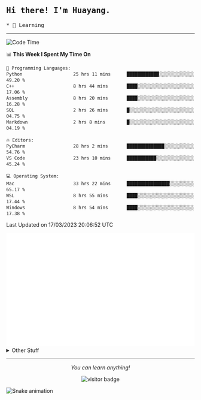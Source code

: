 <h2>
    <samp>Hi there! I'm Huayang.</samp>
</h2>
<p>
    <samp>
        * 🧐 Learning
    </samp>
</p>

<hr>

<!--START_SECTION:waka-->
![Code Time](http://img.shields.io/badge/Code%20Time-515%20hrs%2023%20mins-blue)

📊 **This Week I Spent My Time On** 

```text
💬 Programming Languages: 
Python                   25 hrs 11 mins      ████████████░░░░░░░░░░░░░   49.20 % 
C++                      8 hrs 44 mins       ████░░░░░░░░░░░░░░░░░░░░░   17.06 % 
Assembly                 8 hrs 20 mins       ████░░░░░░░░░░░░░░░░░░░░░   16.28 % 
SQL                      2 hrs 26 mins       █░░░░░░░░░░░░░░░░░░░░░░░░   04.75 % 
Markdown                 2 hrs 8 mins        █░░░░░░░░░░░░░░░░░░░░░░░░   04.19 % 

🔥 Editors: 
PyCharm                  28 hrs 2 mins       ██████████████░░░░░░░░░░░   54.76 % 
VS Code                  23 hrs 10 mins      ███████████░░░░░░░░░░░░░░   45.24 % 

💻 Operating System: 
Mac                      33 hrs 22 mins      ████████████████░░░░░░░░░   65.17 % 
WSL                      8 hrs 55 mins       ████░░░░░░░░░░░░░░░░░░░░░   17.44 % 
Windows                  8 hrs 54 mins       ████░░░░░░░░░░░░░░░░░░░░░   17.38 % 
```


 Last Updated on 17/03/2023 20:06:52 UTC
<!--END_SECTION:waka-->

<picture>
    <img src="/github-metrics.svg" alt="github metrics" style='visibility:visible'>
</picture>

<details>
  <summary>Other Stuff</summary>
  <br />
<!--   
  <p align="left">
    <img height="180em" src="https://github-readme-streak-stats.herokuapp.com/?user=GuillaumeFalourd" />
    
  </p> -->

  * 🏆 Some GitHub statistical reports:
  
  <img width="100%" src="https://github-profile-trophy.vercel.app/?username=xmchxup&column=7">
  <p align="left">  
    <img height="180em" src="https://github-readme-stats.vercel.app/api?username=xmchxup&hide_border=true&show_icons=true&include_all_commits=true&bg_color=0,EC6C6C,FFD479,FFFC79,73FA79&theme=graywhite&locale=en" />
    <img height="180em" src="https://github-readme-stats.vercel.app/api/top-langs/?username=xmchxup&hide=css,scss,html&langs_count=8&hide_border=true&layout=compact&bg_color=0,73FA79,73FDFF,D783FF&theme=graywhite&locale=en" />
  </p>
  
  <img width="100%" src="https://github-profile-summary-cards.vercel.app/api/cards/profile-details?username=xmchxup&theme=github" />
 
</a>
</details>
<hr>
<p align="center">
    <i>You can learn anything!</i>
    <p align="center">
        <img src="https://visitor-badge.laobi.icu/badge?page_id=xmchxup" alt="visitor badge"/>       
    </p>
</p>

![Snake animation](https://github.com/XmchxUp/XmchxUp/blob/output/github-contribution-grid-snake.gif)


